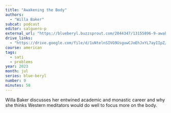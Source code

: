 ```yaml
---
title: "Awakening the Body"
authors:
  - "Willa Baker"
subcat: podcast
editor: salguero-p
external_url: "https://blueberyl.buzzsprout.com/2044347/13155896-9-awakening-the-body-with-willa-baker"
drive_links:
  - "https://drive.google.com/file/d/1uNtelnSIVG9UsguwCJoEhJxYL7ayIIpZ/view?usp=drivesdk"
course: american
tags:
  - sati
  - problems
year: 2023
month: jul
series: blue-beryl
number: 9
minutes: 58
---
```


Willa Baker discusses her entwined academic and monastic career and why she thinks Western meditators would do well to focus more on the body.
